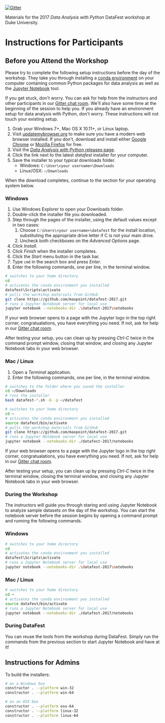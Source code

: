 [![Gitter](https://badges.gitter.im/maxpoint/datafest-2017.svg)](https://gitter.im/maxpoint/datafest-2017?utm_source=badge&utm_medium=badge&utm_campaign=pr-badge)

Materials for the 2017 *Data Analysis with Python* DataFest workshop at Duke University.

# Instructions for Participants

## Before you Attend the Workshop

Please try to complete the following setup instructions before the day of the
workshop. They take you through installing a [conda
environment](https://conda.io/docs/index.html) on your computer containing
common Python packages for data analysis as well as the [Jupyter
Notebook](https://jupyter.org) tool.

If you get stuck, don't worry. You can ask for help from the instructors and
other participants in our [Gitter chat
room](https://gitter.im/maxpoint/datafest-2017).  We'll also have some time at
the beginning of the session to help you. If you already have an environment
setup for data analysis with Python, don't worry. These instructions will not
touch your existing setup.

1. Grab your Windows 7+, Mac OS X 10.11+, or Linux laptop.
2. Visit [updatemybrowser.org](https://updatemybrowser.org) to make sure you
   have a modern web browser installed. If you don't, download and install
   either [Google Chrome](https://www.google.com/chrome/browser/desktop/) or
   [Mozilla Firefox](https://www.mozilla.org/en-US/firefox/new/) for free.
3. Visit the [*Data Analysis with Python* releases
   page](https://github.com/maxpoint/datafest-2017/releases).
4. Click the link next to the latest *datafest* installer for your computer.
5. Save the installer to your typical downloads folder.
    * Windows: `C:\User\<your username>\Downloads`
    * Linux/OSX: `~/Downloads`

When the download completes, continue to the section for your operating system
below.

### Windows

1. Use Windows Explorer to open your Downloads folder.
2. Double-click the installer file you downloaded.
3. Step through the pages of the installer, using the default values
   except in two cases:
   1. Choose `C:\Users\<your username>\datafest` for the install location,
      substituting the appropriate drive letter if C is not your main drive.
   2. Uncheck both checkboxes on the *Advanced Options* page.
5. Click *Install*.
6. Click *Finish* when the installer completes.
7. Click the *Start* menu button in the task bar.
8. Type `cmd` in the search box and press *Enter*.
9. Enter the following commands, one per line, in the terminal window.

```bash
# switches to your home directory
cd
# activates the conda environment you installed
datafest\Scripts\activate
# pulls the workshop materials from GitHub
git clone https://github.com/maxpoint/datafest-2017.git
# runs a Jupyter Notebook server for local use
jupyter notebook --notebooks-dir .\datafest-2017\notebooks
```

If your web browser opens to a page with the Jupyter logo in the top right
corner, congratualations, you have everything you need. If not, ask
for help in our [Gitter chat room](https://gitter.im/maxpoint/datafest-2017).

After testing your setup, you can clean up by pressing *Ctrl-C* twice in the
command prompt window, closing that window, and closing any Jupyter Notebook
tabs in your web browser.

### Mac / Linux

1. Open a *Terminal* application.
2. Enter the following commands, one per line, in the terminal window.

```bash
# switches to the folder where you saved the installer
cd ~/Downloads
# runs the installer
bash datafest-*.sh -b -p ~/datafest

# switches to your home directory
cd ~
# activates the conda environment you installed
source datafest/bin/activate
# pulls the workshop materials from GitHub
git clone https://github.com/maxpoint/datafest-2017.git
# runs a Jupyter Notebook server for local use
jupyter notebook --notebooks-dir ./datafest-2017/notebooks
```

If your web browser opens to a page with the Jupyter logo in the top right
corner, congratualations, you have everything you need. If not, ask
for help in our [Gitter chat room](https://gitter.im/maxpoint/datafest-2017).

After testing your setup, you can clean up by pressing *Ctrl-C* twice in the
terminal window, closing the terminal window, and closing any Jupyter Notebook
tabs in your web browser.

### During the Workshop

The instructors will guide you through staring and using Jupyter Notebook to
analyze sample datasets on the day of the workshop. You can start the notebook
server before the session begins by opening a command prompt and
running the following commands.

### Windows

```bash
# switches to your home directory
cd
# activates the conda environment you installed
datafest\Scripts\activate
# runs a Jupyter Notebook server for local use
jupyter notebook --notebooks-dir .\datafest-2017\notebooks
```

### Mac / Linux

```bash
# switches to your home directory
cd ~
# activates the conda environment you installed
source datafest/bin/activate
# runs a Jupyter Notebook server for local use
jupyter notebook --notebooks-dir ./datafest-2017/notebooks
```

### During DataFest

You can reuse the tools from the workshop during DataFest. Simply run the
commands from the previous section to start Jupyter Notebook and have at it!

## Instructions for Admins

To build the installers:

```bash
# on a Windows box
constructor . --platform win-32
constructor . --platform win-64

# on an OSX box
constructor . --platform osx-64
constructor . --platform linux-32
constructor . --platform linux-64
```
